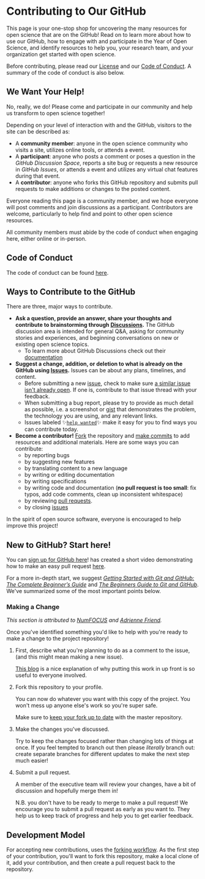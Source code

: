 # Contributing to Our GitHub

This page is your one-stop shop for uncovering the many resources for open science that are on the  GitHub! Read on to learn more about how to use our GitHub, how to engage with  and participate in the Year of Open Science, and identify resources to help you, your research team, and your organization get started with open science.

Before contributing, please read our [License](./LICENSE.md) and our [Code of Conduct](./CODE_OF_CONDUCT.md). A summary of the code of conduct is also below.

## We Want Your Help!

No, really, we do! Please come and participate in our community and help us transform to open science together!

Depending on your level of interaction with  and the  GitHub, visitors to the site can be described as:
- A **community member**: anyone in the open science community who visits a  site, utilizes  online tools, or attends a  event.
- A **participant**: anyone who posts a comment or poses a question in the *GitHub Discussion Space*, reports a site bug or requests a new resource in *GitHub Issues*, or attends a  event and utilizes any virtual chat features during that event.
- A **contributor**: anyone who forks this GitHub repository and submits pull requests to make additions or changes to the posted content.

Everyone reading this page is a community member, and we hope everyone will post comments and join discussions as a participant. Contributors are welcome, particularly to help find and point to other open science resources.

All community members must abide by the code of conduct when engaging here, either online or in-person.

## Code of Conduct
The code of conduct can be found [here](./CODE_OF_CONDUCT.md).

## Ways to Contribute to the  GitHub
There are three, major ways to contribute.
- **Ask a question, provide an answer, share your thoughts and contribute to brainstorming through [Discussions](https://github.com/nasa/Transform-to-Open-Science/discussions).** The GitHub discussion area is intended for general Q&A, asking for community stories and experiences, and beginning conversations on new or existing open science topics.
  - To learn more about GitHub Discussions check out their [documentation](https://docs.github.com/en/discussions/collaborating-with-your-community-using-discussions/about-discussions)
- **Suggest a change, addition, or deletion to what is already on the GitHub using [Issues](https://github.com/nasa/Transform-to-Open-Science/issues).** Issues can be about any  plans, timelines, and content.
     - Before submitting a new [issue](https://github.com/nasa/Transform-to-Open-Science/issues), check to make sure [a similar issue isn't already open](https://github.com/nasa/Transform-to-Open-Science/issues?q=is%3Aopen+is%3Aissue). If one is, contribute to that issue thread with your feedback.
     - When submitting a bug report, please try to provide as much detail as possible, i.e. a screenshot or [gist](https://gist.github.com/) that demonstrates the problem, the technology you are using, and any relevant links.
     - Issues labeled :sparkles:[`help wanted`](https://github.com/nasa/Transform-to-Open-Science/labels/help%20wanted):sparkles: make it easy for you to find ways you can contribute today.
- **Become a contributor!** [Fork](https://docs.github.com/en/get-started/quickstart/fork-a-repo) the repository and [make commits](https://docs.github.com/en/get-started/quickstart/contributing-to-projects#making-and-pushing-changes) to add resources and additional materials. Here are some ways you can contribute:
     - by reporting bugs
     - by suggesting new features
     - by translating content to a new language
     - by writing or editing documentation
     - by writing specifications
     - by writing code and documentation (**no pull request is too small**: fix typos, add code comments, clean up inconsistent whitespace)
     - by reviewing [pull requests](https://github.com/nasa/Transform-to-Open-Science/pulls).
     - by closing [issues](https://github.com/nasa/Transform-to-Open-Science/issues)

In the spirit of open source software, everyone is encouraged to help improve this project!

## New to GitHub? Start here!
You can [sign up for GitHub here](https://github.com/)!  has created a short video demonstrating how to make an easy pull request [here](https://youtu.be/PHoScPeMWHI).

For a more in-depth start, we suggest *[Getting Started with Git and GitHub: The Complete Beginner’s Guide](https://towardsdatascience.com/getting-started-with-git-and-github-6fcd0f2d4ac6)* and *[The Beginners Guide to Git and GitHub](https://www.freecodecamp.org/news/the-beginners-guide-to-git-github/)*. We've summarized some of the most important points below.

### Making a Change
*This section is attributed to [NumFOCUS](https://github.com/numfocus/getting-started-with-open-source/blob/master/CONTRIBUTING.md) and [Adrienne Friend](https://github.com/adriennefriend/imposter-syndrome-disclaimer).*

Once you've identified something you'd like to help with you're ready to make a change to the project repository!

1. First, describe what you're planning to do as a comment to the issue, (and this might mean making a new issue).

    [This blog](https://www.igvita.com/2011/12/19/dont-push-your-pull-requests/) is a nice explanation of why putting this work in up front is so useful to everyone involved.

2. Fork this repository to your profile.

    You can now do whatever you want with this copy of the project. You won't mess up anyone else's work so you're super safe.

    Make sure to [keep your fork up to date]( https://github.com/KirstieJane/STEMMRoleModels/wiki/Syncing-your-fork-to-the-original-repository-via-the-browser) with the master repository.

3. Make the changes you've discussed.

    Try to keep the changes focused rather than changing lots of things at once. If you feel tempted to branch out then please *literally* branch out: create separate branches for different updates to make the next step much easier!

4. Submit a pull request.

    A member of the executive team will review your changes, have a bit of discussion and hopefully merge them in!

    N.B. you don't have to be ready to merge to make a pull request! We encourage you to submit a pull request as early as you want to. They help us to keep track of progress and help you to get earlier feedback.

## Development Model

For accepting new contributions,  uses the [forking workflow](https://guides.github.com/activities/forking/). As the first step of your contribution, you'll want to fork this repository, make a local clone of it, add your contribution, and then create a pull request back to the  repository.